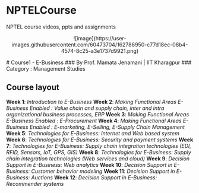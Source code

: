 # NPTELCourse
NPTEL course videos, ppts and assignments
<p align="center">
![image](https://user-images.githubusercontent.com/60473704/162786950-c77d18ec-08b4-4574-8c25-a3e1737d9921.png)
</p>
# Course1 - E-Business
### By Prof. Mamata Jenamani   |   IIT Kharagpur
### Category :	Management Studies

## Course layout
**Week 1**:   _Introduction to E-Business_
**Week 2**:   _Making Functional Areas E-Business Enabled : Value chain and supply chain, inter and intra organizational business processes, ERP_
**Week 3**:   _Making Functional Areas E-Business Enabled : E-Procurement_
**Week 4**:   _Making Functional Areas E-Business Enabled : E-marketing, E-Selling, E-Supply Chain Management_
**Week 5**:   _Technologies for E-Business: Internet and Web based system_
**Week 6**:   _Technologies for E-Business: Security and payment systems_
**Week 7**:   _Technologies for E-Business: Supply chain integration technologies (EDI, RFID, Sensors, IoT, GPS, GIS)_
**Week 8**:   _Technologies for E-Business: Supply chain integration technologies (Web services and cloud)_
**Week 9**:   _Decision Support in E-Business: Web analytics_
**Week 10**:  _Decision Support in E-Business: Customer behavior modeling_
**Week 11**:  _Decision Support in E-Business: Auctions_
**Week 12**:  _Decision Support in E-Business: Recommender systems_
